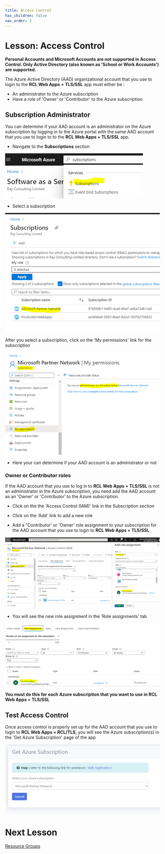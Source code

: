 ```yaml
---
title: Access Control
has_children: false
nav_order: 3
---
```


# Lesson: Access Control

**Personal Accounts and Microsoft Accounts are not supported in Access Control. Only Active Directory (also known as 'School or Work Accounts') are supported.**

The Azure Active Directory (AAD) organizational account that you use to login to the **RCL Web Apps + TLS/SSL** app must either be :

- An administrator to the Azure subscription 
- Have a role of 'Owner' or 'Contributor' to the Azure subscription 

## Subscription Administrator
 
You can determine if your AAD account is an administrator on the Azure subscription by logging in to the Azure portal with the same AAD account that you use to login to to the **RCL Web Apps + TLS/SSL** app. 

- Navigate to the **Subscriptions** section 

![Access Control](images/access-control-subscriptions.PNG)

- Select a subscription 

![Access Control](images/access-control-subscriptions2.PNG)


After you select a subscription, click on the 'My permissions' link for the subscription

![Access Control](images/access-control-admin.PNG)

- Here your can determine if your AAD account is an administrator or not 

### Owner or Contributor roles

If the AAD account that you use to log in to **RCL Web Apps + TLS/SSL** is not an administrator in the Azure subscription, you need add the AAD account as an 'Owner' or 'Contributor' to the Azure subscription.

- Click on the the 'Access Control (IAM)' link in the Subscription section

- Click on the 'Add' link to add a new role 

- Add a "Contributor' or 'Owner' role assignment to your subscription for the AAD account that you use to login to **RCL Web Apps + TLS/SSL** 

![Access Control](images/access-control-create.PNG)

- You will see the new role assignment in the 'Role assignments' tab

![Access Control](images/access-control-list.PNG)

**You must do this for each Azure subscription that you want to use in RCL Web Apps + TLS/SSL**

## Test Access Control

Once access control is properly set up for the AAD account that you use to login to **RCL Web Apps + RCL/TLS**, you will see the Azure subscription(s) in the 'Get Azure Subscription' page of the app


![Access Control](images/access-control-get-subscriptions.PNG)

# Next Lesson

[Resource Groups](https://rcl-cloud-apps.github.io/cloud101/resource-groups.html)




